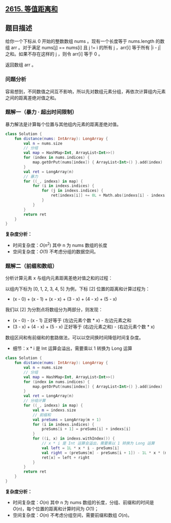 ## [2615. 等值距离和](https://leetcode.cn/problems/sum-of-distances/)

## 题目描述

给你一个下标从 0 开始的整数数组 nums 。现有一个长度等于 nums.length 的数组 arr 。对于满足 nums[j] == nums[i] 且 j != i 的所有 j ，arr[i] 等于所有 |i - j| 之和。如果不存在这样的 j ，则令 arr[i] 等于 0 。

返回数组 arr 。

### 问题分析

容易想到，不同数值之间互不影响，所以先对数组元素分组，再依次计算组内元素之间的距离差绝对值之和。

### 题解一（暴力 · 超出时间限制）

暴力解法是计算每个位置与其他组内元素的距离差绝对值。

```kotlin
class Solution {
    fun distance(nums: IntArray): LongArray {
        val n = nums.size
        // 分组
        val map = HashMap<Int, ArrayList<Int>>()
        for (index in nums.indices) {
            map.getOrPut(nums[index]) { ArrayList<Int>() }.add(index)
        }
        val ret = LongArray(n)
        // 暴力
        for ((_, indexs) in map) {
            for (i in indexs.indices) {
                for (j in indexs.indices) {
                    ret[indexs[i]] += 0L + Math.abs(indexs[i] - indexs[j])
                }
            }
        }
        return ret
    }
}
```

**复杂度分析：**

- 时间复杂度：$O(n^2)$ 其中 n 为 nums 数组的长度
- 空间复杂度：$O(1)$  不考虑分组的数据空间。

### 题解二（前缀和数组）

分析计算元素 x 与组内元素距离差绝对值之和的过程：

以组内下标为 [0, 1, 2, 3, 4, 5] 为例，下标 [2] 位置的距离和计算过程为：

- (x - 0) + (x - 1) + (x - x) + (3 - x) + (4 - x) + (5 - x)

我们以 [2] 为分割点将数组分为两部分，则发现：

- (x - 0) - (x - 1) 正好等于 (左边元素个数 * x) - 左边元素之和
- (3 - x) + (4 - x) + (5 - x) 正好等于 (右边元素之和) - (右边元素个数 * x)

数组区间和有前缀和的套路做法，可以以空间换时间降低时间复杂度。

- 细节：x * i 是 Int 运算会溢出，需要乘以 1 转换为 Long 运算

```kotlin
class Solution {
    fun distance(nums: IntArray): LongArray {
        val n = nums.size
        // 分组
        val map = HashMap<Int, ArrayList<Int>>()
        for (index in nums.indices) {
            map.getOrPut(nums[index]) { ArrayList<Int>() }.add(index)
        }
        val ret = LongArray(n)
        // 分组计算
        for ((_, indexs) in map) {
            val m = indexs.size
            // 前缀和
            val preSums = LongArray(m + 1)
            for (i in indexs.indices) {
                preSums[i + 1] = preSums[i] + indexs[i]
            }
            for ((i, x) in indexs.withIndex()) {
                // x * i 是 Int 运算会溢出，需要乘以 1 转换为 Long 运算
                val left = 1L * x * i - preSums[i]
                val right = (preSums[m] - preSums[i + 1]) - 1L * x * (m - 1 - i)
                ret[x] = left + right
            }
        }
        return ret
    }
}
```

**复杂度分析：**

- 时间复杂度：$O(n)$ 其中 n 为 nums 数组的长度，分组、前缀和的时间是 $O(n)$，每个位置的距离和计算时间为 $O(1)$；
- 空间复杂度：$O(n)$ 不考虑分组空间，需要前缀和数组 $O(n)$。
